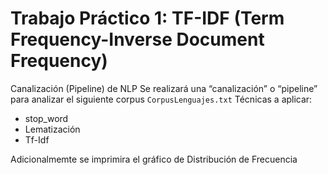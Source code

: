 # Trabajo Práctico 1: TF-IDF (Term Frequency-Inverse Document Frequency)

Canalización (Pipeline) de NLP
Se realizará una “canalización” o “pipeline” para analizar el siguiente corpus `CorpusLenguajes.txt`
Técnicas a aplicar:
- stop_word
- Lematización
- Tf-Idf

Adicionalmemte se imprimira el gráfico de Distribución de Frecuencia
